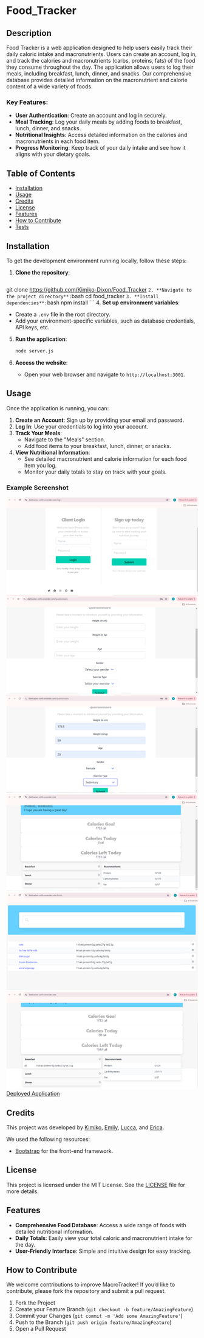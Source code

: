 # Food_Tracker

## Description


Food Tracker is a web application designed to help users easily track their daily caloric intake and macronutrients. Users can create an account, log in, and track the calories and macronutrients (carbs, proteins, fats) of the food they consume throughout the day. The application allows users to log their meals, including breakfast, lunch, dinner, and snacks. Our comprehensive database provides detailed information on the macronutrient and calorie content of a wide variety of foods.

### Key Features:
- **User Authentication**: Create an account and log in securely.
- **Meal Tracking**: Log your daily meals by adding foods to breakfast, lunch, dinner, and snacks.
- **Nutritional Insights**: Access detailed information on the calories and macronutrients in each food item.
- **Progress Monitoring**: Keep track of your daily intake and see how it aligns with your dietary goals.


## Table of Contents


- [Installation](#installation)
- [Usage](#usage)
- [Credits](#credits)
- [License](#license)
- [Features](#features)
- [How to Contribute](#how-to-contribute)
- [Tests](#tests)


## Installation


To get the development environment running locally, follow these steps:


1. **Clone the repository**:
    ```bash
 git clone https://github.com/Kimiko-Dixon/Food_Tracker
    ```
2. **Navigate to the project directory**:
    ```bash
    cd food_tracker
    ```
3. **Install dependencies**:
    ```bash
    npm install
    ```
4. **Set up environment variables**:
   - Create a `.env` file in the root directory.
   - Add your environment-specific variables, such as database credentials, API keys, etc.


5. **Run the application**:
    ```bash
    node server.js
    ```


6. **Access the website**:
   - Open your web browser and navigate to `http://localhost:3001`.


## Usage


Once the application is running, you can:


1. **Create an Account**: Sign up by providing your email and password.
2. **Log In**: Use your credentials to log into your account.
3. **Track Your Meals**:
   - Navigate to the "Meals" section.
   - Add food items to your breakfast, lunch, dinner, or snacks.
4. **View Nutritional Information**:
   - See detailed macronutrient and calorie information for each food item you log.
   - Monitor your daily totals to stay on track with your goals.


### Example Screenshot
![Signup/Login](./images/signup-login.PNG)
![Questionnaire](./images/questionnaireBlank.PNG)
![Questionnaire with filled fields](./images/questionnaireInfo.PNG)
![Homepage](./images/homepage.PNG)
![Foods Page](./images/foodsPage.PNG)
![Food Added](./images/addedFood.PNG)
[Deployed Application](https://diettracker-cohh.onrender.com)

## Credits


This project was developed by [Kimiko](https://github.com/Kimiko-Dixon), [Emily](https://github.com/emangelic), [Lucca](https://github.com/Lucca's-Github), and [Erica](https://github.com/Ericameowzers).


We used the following resources:
- [Bootstrap](https://getbootstrap.com/) for the front-end framework.


## License


This project is licensed under the MIT License. See the [LICENSE](LICENSE) file for more details.


## Features


- **Comprehensive Food Database**: Access a wide range of foods with detailed nutritional information.
- **Daily Totals**: Easily view your total caloric and macronutrient intake for the day.
- **User-Friendly Interface**: Simple and intuitive design for easy tracking.


## How to Contribute


We welcome contributions to improve MacroTracker! If you’d like to contribute, please fork the repository and submit a pull request.


1. Fork the Project
2. Create your Feature Branch (`git checkout -b feature/AmazingFeature`)
3. Commit your Changes (`git commit -m 'Add some AmazingFeature'`)
4. Push to the Branch (`git push origin feature/AmazingFeature`)
5. Open a Pull Request
